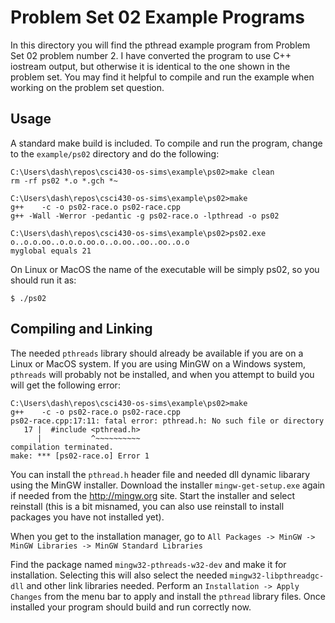 # Problem Set 02 Example Programs

In this directory you will find the pthread example program from Problem Set 02
problem number 2.  I have converted the program to use C++ iostream output, but
otherwise it is identical to the one shown in the problem set.  You may find
it helpful to compile and run the example when working on the problem set
question.

## Usage

A standard make build is included.  To compile and run the program, change to
the `example/ps02` directory and do the following:

```
C:\Users\dash\repos\csci430-os-sims\example\ps02>make clean
rm -rf ps02 *.o *.gch *~

C:\Users\dash\repos\csci430-os-sims\example\ps02>make
g++    -c -o ps02-race.o ps02-race.cpp
g++ -Wall -Werror -pedantic -g ps02-race.o -lpthread -o ps02

C:\Users\dash\repos\csci430-os-sims\example\ps02>ps02.exe
o..o.o.oo..o.o.o.oo.o..o.oo..oo..oo..o.o
myglobal equals 21

```

On Linux or MacOS the name of the executable will be simply ps02, so you should
run it as:

```
$ ./ps02
```

## Compiling and Linking

The needed `pthreads` library should already be available if you are on a
Linux or MacOS system.  If you are using MinGW on a Windows system, `pthreads`
will probably not be installed, and when you attempt to build you will get the
following error:

```
C:\Users\dash\repos\csci430-os-sims\example\ps02>make
g++    -c -o ps02-race.o ps02-race.cpp
ps02-race.cpp:17:11: fatal error: pthread.h: No such file or directory
   17 |  #include <pthread.h>
      |           ^~~~~~~~~~~
compilation terminated.
make: *** [ps02-race.o] Error 1
```

You can install the `pthread.h` header file and needed dll dynamic libarary
using the MinGW installer.  Download the installer `mingw-get-setup.exe` again
if needed from the http://mingw.org site.  Start the installer and select
reinstall (this is a bit misnamed, you can also use reinstall to install
packages you have not installed yet).

When you get to the installation manager, go to
`All Packages -> MinGW -> MinGW Libraries -> MinGW Standard Libraries`

Find the package named `mingw32-pthreads-w32-dev` and make it for installation.
Selecting this will also select the needed `mingw32-libpthreadgc-dll` and other
link libraries needed.  Perform an `Installation -> Apply Changes` from the
menu bar to apply and install the `pthread` library files.  Once installed
your program should build and run correctly now.
